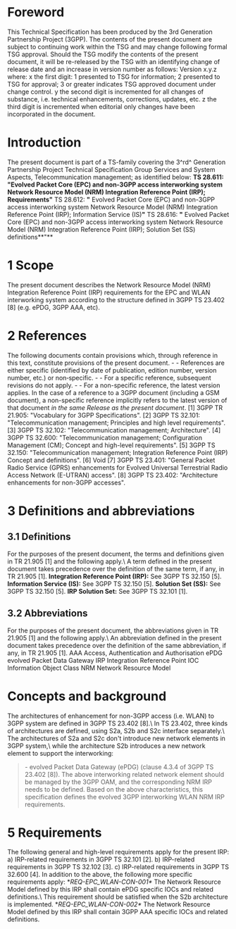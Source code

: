 # Foreword
This Technical Specification has been produced by the 3rd Generation
Partnership Project (3GPP).
The contents of the present document are subject to continuing work within the
TSG and may change following formal TSG approval. Should the TSG modify the
contents of the present document, it will be re-released by the TSG with an
identifying change of release date and an increase in version number as
follows:
Version x.y.z
where:
x the first digit:
1 presented to TSG for information;
2 presented to TSG for approval;
3 or greater indicates TSG approved document under change control.
y the second digit is incremented for all changes of substance, i.e. technical
enhancements, corrections, updates, etc.
z the third digit is incremented when editorial only changes have been
incorporated in the document.
# Introduction
The present document is part of a TS-family covering the 3^rd^ Generation
Partnership Project Technical Specification Group Services and System Aspects,
Telecommunication management; as identified below:
**TS 28.611: \"Evolved Packet Core (EPC) and non-3GPP access interworking
system Network Resource Model (NRM) Integration Reference Point (IRP);
Requirements\"**
TS 28.612: **\"** Evolved Packet Core (EPC) and non-3GPP access interworking
system Network Resource Model (NRM) Integration Reference Point (IRP);
Information Service (IS)**\"**
TS 28.616: **\"** Evolved Packet Core (EPC) and non-3GPP access interworking
system Network Resource Model (NRM) Integration Reference Point (IRP);
Solution Set (SS) definitions**\"**
# 1 Scope
The present document describes the Network Resource Model (NRM) Integration
Reference Point (IRP) requirements for the EPC and WLAN interworking system
according to the structure defined in 3GPP TS 23.402 [8] (e.g. ePDG, 3GPP AAA,
etc).
# 2 References
The following documents contain provisions which, through reference in this
text, constitute provisions of the present document.
\- - References are either specific (identified by date of publication,
edition number, version number, etc.) or non‑specific.
\- - For a specific reference, subsequent revisions do not apply.
\- - For a non-specific reference, the latest version applies. In the case of
a reference to a 3GPP document (including a GSM document), a non-specific
reference implicitly refers to the latest version of that document _in the
same Release as the present document_.
[1] 3GPP TR 21.905: \"Vocabulary for 3GPP Specifications\".
[2] 3GPP TS 32.101: \"Telecommunication management; Principles and high level
requirements\".
[3] 3GPP TS 32.102: \"Telecommunication management; Architecture\".
[4] 3GPP TS 32.600: \"Telecommunication management; Configuration Management
(CM); Concept and high-level requirements\".
[5] 3GPP TS 32.150: \"Telecommunication management; Integration Reference
Point (IRP) Concept and definitions\".
[6] Void
[7] 3GPP TS 23.401: \"General Packet Radio Service (GPRS) enhancements for
Evolved Universal Terrestrial Radio Access Network (E-UTRAN) access\".
[8] 3GPP TS 23.402: \"Architecture enhancements for non-3GPP accesses\".
# 3 Definitions and abbreviations
## 3.1 Definitions
For the purposes of the present document, the terms and definitions given in
TR 21.905 [1] and the following apply.\ A term defined in the present document
takes precedence over the definition of the same term, if any, in TR 21.905
[1].
**Integration Reference Point (IRP):** See 3GPP TS 32.150 [5].
**Information Service (IS):** See 3GPP TS 32.150 [5].
**Solution Set (SS):** See 3GPP TS 32.150 [5].
**IRP Solution Set:** See 3GPP TS 32.101 [1].
## 3.2 Abbreviations
For the purposes of the present document, the abbreviations given in TR 21.905
[1] and the following apply.\ An abbreviation defined in the present document
takes precedence over the definition of the same abbreviation, if any, in TR
21.905 [1].
AAA Access, Authentication and Authorisation
ePDG evolved Packet Data Gateway
IRP Integration Reference Point
IOC Information Object Class
NRM Network Resource Model
# Concepts and background
The architectures of enhancement for non-3GPP access (i.e. WLAN) to 3GPP
system are defined in 3GPP TS 23.402 [8].\ In TS 23.402, three kinds of
architectures are defined, using S2a, S2b and S2c interface separately.\ The
architectures of S2a and S2c don\'t introduce new network elements in 3GPP
system,\ while the architecture S2b introduces a new network element to
support the interworking:
> \- evolved Packet Data Gateway (ePDG) (clause 4.3.4 of 3GPP TS 23.402 [8]).
The above interworking related network element should be managed by the 3GPP
OAM, and the corresponding NRM IRP needs to be defined.
Based on the above characteristics, this specification defines the evolved
3GPP interworking WLAN NRM IRP requirements.
# 5 Requirements
The following general and high-level requirements apply for the present IRP:
a) IRP-related requirements in 3GPP TS 32.101 [2].
b) IRP-related requirements in 3GPP TS 32.102 [3].
c) IRP-related requirements in 3GPP TS 32.600 [4].
In addition to the above, the following more specific requirements apply:
**REQ-EPC_WLAN-CON-001\** The Network Resource Model defined by this IRP shall
contain ePDG specific IOCs and related definitions.\ This requirement should
be satisfied when the S2b architecture is implemented.
**REQ-EPC_WLAN-CON-002\** The Network Resource Model defined by this IRP shall
contain 3GPP AAA specific IOCs and related definitions.
#